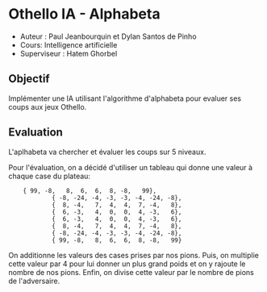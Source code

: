 Othello IA - Alphabeta
======================
* Auteur : Paul Jeanbourquin et Dylan Santos de Pinho
* Cours: Intelligence artificielle
* Superviseur : Hatem Ghorbel

Objectif
--------
Implémenter une IA utilisant l'algorithme d'alphabeta pour evaluer ses coups aux jeux Othello.

Evaluation
----------
L'aplhabeta va chercher et évaluer les coups sur 5 niveaux.

Pour l'évaluation, on a décidé d'utiliser un tableau qui donne une valeur à chaque case du plateau:

 		{ 99, -8,   8,  6,  6,  8, -8,   99},
                { -8, -24, -4, -3, -3, -4, -24, -8},
                {  8, -4,   7,  4,  4,  7, -4,   8},
                {  6, -3,   4,  0,  0,  4, -3,   6},
                {  6, -3,   4,  0,  0,  4, -3,   6},
                {  8, -4,   7,  4,  4,  7, -4,   8},
                { -8, -24, -4, -3, -3, -4, -24, -8},
                { 99, -8,   8,  6,  6,  8, -8,   99}

On additionne les valeurs des cases prises par nos pions. Puis, on multiplie cette valeur par 4 pour lui donner un plus grand poids
et on y rajoute le nombre de nos pions. Enfin, on divise cette valeur par le nombre de pions de l'adversaire.
